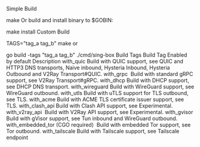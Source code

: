 Simple Build

make
Or build and install binary to $GOBIN:


make install
 Custom Build

TAGS="tag_a tag_b" make
or


go build -tags "tag_a tag_b" ./cmd/sing-box
 Build Tags
Build Tag	Enabled by default	Description
with_quic		Build with QUIC support, see QUIC and HTTP3 DNS transports, Naive inbound, Hysteria Inbound, Hysteria Outbound and V2Ray Transport#QUIC.
with_grpc	️	Build with standard gRPC support, see V2Ray Transport#gRPC.
with_dhcp		Build with DHCP support, see DHCP DNS transport.
with_wireguard		Build with WireGuard support, see WireGuard outbound.
with_utls		Build with uTLS support for TLS outbound, see TLS.
with_acme		Build with ACME TLS certificate issuer support, see TLS.
with_clash_api		Build with Clash API support, see Experimental.
with_v2ray_api	️	Build with V2Ray API support, see Experimental.
with_gvisor		Build with gVisor support, see Tun inbound and WireGuard outbound.
with_embedded_tor (CGO required)	️	Build with embedded Tor support, see Tor outbound.
with_tailscale		Build with Tailscale support, see Tailscale endpoint